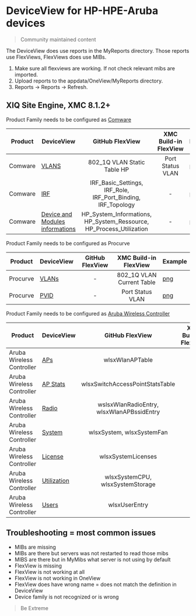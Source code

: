 # DeviceView for HP-HPE-Aruba devices
>Community maintained content

The DeviceView does use reports in the MyReports directory. Those reports use FlexViews, FlexViews does use MIBs.

1. Make sure all flexviews are working. If not check relevant mibs are imported.
2. Upload reports to the appdata/OneView/MyReports directory.
3. Reports -> Reports -> Refresh.

## XIQ Site Engine, XMC 8.1.2+

Product Family needs to be configured as [Comware](sample/VendorProfile-Comware.png)


| Product | DeviceView   | GitHub FlexView   | XMC Build-in FlexView | Example   |
| ------- | ------------ |:----------:|:----------------:| --------- |
| Comware |[VLANS](xml/DeviceViewHH3CVlan.xml)|802_1Q VLAN Static Table HP| Port Status VLAN |[png](sample/VLAN.png)|
| Comware |[IRF](xml/DeviceViewHH3CIRF.xml)|IRF_Basic_Settings, IRF_Role, IRF_Port_Binding, IRF_Topology| - |[png](sample/IRF.png)|
| Comware |[Device and Modules informations](xml/DeviceViewHH3CHardware.xml)|HP_System_Informations, HP_System_Ressource, HP_Process_Utilization| - |[png](sample/Modules.png)|


Product Family needs to be configured as Procurve


| Product | DeviceView   | GitHub FlexView   | XMC Build-in FlexView | Example   |
| ------- | ------------ |:----------:|:----------------:| --------- |
| Procurve |[VLANs](xml/DeviceViewProcurveVlans.xml)| - |802_1Q VLAN Current Table|[png](sample/DeviceViewProcurveVlans.png)|
| Procurve |[PVID](xml/DeviceViewProcurvePVID.xml)| - |Port Status VLAN|[png](sample/DeviceViewProcurvePVID.png)|


Product Family needs to be configured as [Aruba Wireless Controller](sample/VendorProfile-WLC.png)

| Product | DeviceView   | GitHub FlexView   | XMC Build-in FlexView | Example   |
| ------- | ------------ |:----------:|:----------------:| --------- |
| Aruba Wireless Controller |[APs](xml/DeviceViewArubaAPs.xml)|wlsxWlanAPTable| - |[png](sample/DeviceViewArubaAPs.png)|
| Aruba Wireless Controller |[AP Stats](xml/DeviceViewArubaAPStats.xml)|wlsxSwitchAccessPointStatsTable| - | - |
| Aruba Wireless Controller |[Radio](xml/DeviceViewArubaRadios.xml)|wslsxWlanRadioEntry, wlsxWlanAPBssidEntry| - | - |
| Aruba Wireless Controller |[System](xml/DeviceViewArubaSystem.xml)|wlsxSystem, wlsxSystemFan| - |[png](sample/DeviceViewArubaSystem.png)|
| Aruba Wireless Controller |[License](xml/DeviceViewArubaSystemLicense.xml)|wlsxSystemLicenses| - |[png](sample/DeviceViewArubaSystemLicense.png)|
| Aruba Wireless Controller |[Utilization](xml/DeviceViewArubaSystemUtil.xml)|wlsxSystemCPU, wlsxSystemStorage| - |[png](sample/DeviceViewArubaSystemUtil.png)|
| Aruba Wireless Controller |[Users](xml/DeviceViewArubaUsers.xml)|wlsxUserEntry| - | - |


## Troubleshooting = most common issues
* MIBs are missing
* MIBs are there but servers was not restarted to read those mibs
* MIBS are there but in MyMibs what server is not using by default
* FlexView is missing
* FlexView is not working at all
* FlexView is not working in OneView 
* FlexView does have wrong name = does not match the definition in DeviceView
* Device family is not recognized or is wrong

>Be Extreme